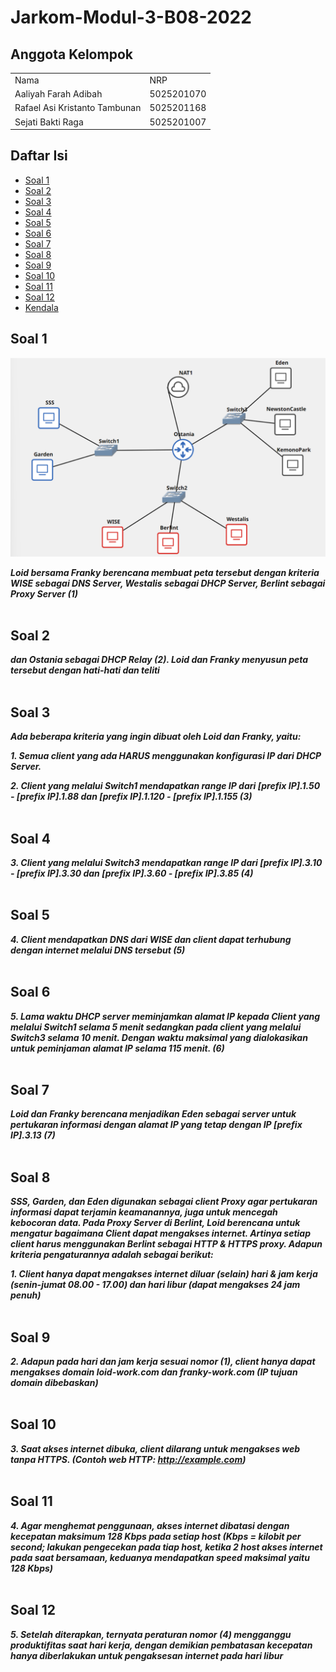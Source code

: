# Jarkom-Modul-3-B08-2022

## Anggota Kelompok
<table>
 	<tr>
 		<td> Nama </td>
 		<td> NRP</td>
 	</tr>
 	<tr>
 		<td> Aaliyah Farah Adibah </td>
 		<td> 5025201070 </td>
 	</tr>
  <tr>
 		<td> Rafael Asi Kristanto Tambunan </td>
 		<td> 5025201168 </td>
 	</tr>
  <tr>
 		<td> Sejati Bakti Raga </td>
 		<td> 5025201007 </td>
 	</tr>
 </table>
 
 ## Daftar Isi
  + [Soal 1](#soal-1)
  + [Soal 2](#soal-2)
  + [Soal 3](#soal-3)
  + [Soal 4](#soal-4)
  + [Soal 5](#soal-5)
  + [Soal 6](#soal-6)
  + [Soal 7](#soal-7)
  + [Soal 8](#soal-8)
  + [Soal 9](#soal-9)
  + [Soal 10](#soal-10)
  + [Soal 11](#soal-11)
  + [Soal 12](#soal-12)
  + [Kendala](#kendala)
  
## Soal 1
 <img alt="topologi-soal" src="pic/topologi-soal.png">
 
 ***Loid bersama Franky berencana membuat peta tersebut dengan kriteria WISE sebagai DNS Server, 
 Westalis sebagai DHCP Server, Berlint sebagai Proxy Server (1)***<br><br>
 
## Soal 2

***dan Ostania sebagai DHCP Relay (2). Loid dan Franky menyusun peta tersebut 
dengan hati-hati dan teliti***<br><br> 



## Soal 3

***Ada beberapa kriteria yang ingin dibuat oleh Loid dan Franky, yaitu:***

***1. Semua client yang ada HARUS menggunakan konfigurasi IP dari DHCP Server.***

***2. Client yang melalui Switch1 mendapatkan range IP dari [prefix IP].1.50 - [prefix IP].1.88 
dan [prefix IP].1.120 - [prefix IP].1.155 (3)*** <br><br> 



## Soal 4

***3. Client yang melalui Switch3 mendapatkan range IP dari [prefix IP].3.10 - [prefix IP].3.30 
dan [prefix IP].3.60 - [prefix IP].3.85 (4)***<br><br> 



## Soal 5

***4. Client mendapatkan DNS dari WISE dan client dapat terhubung dengan internet melalui DNS 
tersebut (5)***<br><br>



## Soal 6

***5. Lama waktu DHCP server meminjamkan alamat IP kepada Client yang melalui Switch1 selama 
5 menit sedangkan pada client yang melalui Switch3 selama 10 menit. Dengan waktu maksimal 
yang dialokasikan untuk peminjaman alamat IP selama 115 menit. (6)***<br><br>



## Soal 7

***Loid dan Franky berencana menjadikan Eden sebagai server untuk pertukaran informasi 
dengan alamat IP yang tetap dengan IP [prefix IP].3.13 (7)***<br><br>



## Soal 8

***SSS, Garden, dan Eden digunakan sebagai client Proxy agar pertukaran informasi dapat terjamin
keamanannya, juga untuk mencegah kebocoran data. Pada Proxy Server di Berlint, Loid berencana 
untuk mengatur bagaimana Client dapat mengakses internet. Artinya setiap client harus menggunakan 
Berlint sebagai HTTP & HTTPS proxy. Adapun kriteria pengaturannya adalah sebagai berikut:***

***1. Client hanya dapat mengakses internet diluar (selain) hari & jam kerja 
(senin-jumat 08.00 - 17.00) dan hari libur (dapat mengakses 24 jam penuh)***<br><br>



## Soal 9

***2. Adapun pada hari dan jam kerja sesuai nomor (1), client hanya dapat mengakses 
domain loid-work.com dan franky-work.com (IP tujuan domain dibebaskan)***<br><br>



## Soal 10

***3. Saat akses internet dibuka, client dilarang untuk mengakses web tanpa HTTPS. 
(Contoh web HTTP: http://example.com)***<br><br>



## Soal 11

***4. Agar menghemat penggunaan, akses internet dibatasi dengan kecepatan maksimum 128 Kbps 
pada setiap host (Kbps = kilobit per second; lakukan pengecekan pada tiap host, ketika 2 host 
akses internet pada saat bersamaan, keduanya mendapatkan speed maksimal yaitu 128 Kbps)***<br><br>



## Soal 12

***5. Setelah diterapkan, ternyata peraturan nomor (4) mengganggu produktifitas saat hari kerja, 
dengan demikian pembatasan kecepatan hanya diberlakukan untuk pengaksesan internet pada
hari libur***<br><br>





